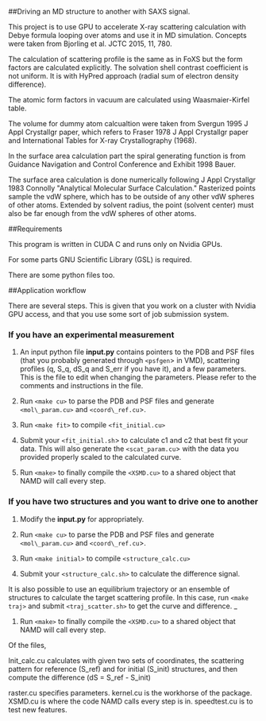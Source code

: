 
##Driving an MD structure to another with SAXS signal.

This project is to use GPU to accelerate X-ray scattering calculation with
Debye formula looping over atoms and use it in MD simulation. Concepts were 
taken from Bjorling et al. JCTC 2015, 11, 780. 

The calculation of scattering profile is the same as in FoXS but the form 
factors are calculated explicitly. The solvation shell contrast coefficient is
not uniform. It is with HyPred approach (radial sum of electron density
difference). 

The atomic form factors in vacuum are calculated using Waasmaier-Kirfel table.

The volume for dummy atom calcualtion were taken from Svergun 1995 J Appl 
Crystallgr paper, which refers to Fraser 1978 J Appl Crystallgr paper and 
International Tables for X-ray Crystallography (1968). 

In the surface area calculation part the spiral generating function is from 
Guidance Navigation and Control Conference and Exhibit 1998 Bauer. 

The surface area calculation is done numerically following J Appl Crystallgr 
1983 Connolly "Analytical Molecular Surface Calculation." Rasterized points 
sample the vdW sphere, which has to be outside of any other vdW spheres of 
other atoms. Extended by solvent radius, the point (solvent center) must also 
be far enough from the vdW spheres of other atoms.

##Requirements

This program is written in CUDA C and runs only on Nvidia GPUs.

For some parts GNU Scientific Library (GSL) is required. 

There are some python files too. 


##Application workflow

There are several steps. This is given that you work on a cluster with Nvidia
GPU access, and that you use some sort of job submission system.

### If you have an experimental measurement

1. An input python file **input.py** contains pointers to the PDB and PSF 
   files (that you probably generated through `<psfgen`> in VMD), scattering
   profiles (q, S\_q, dS\_q and S\_err if you have it), and a few parameters. 
   This is the file to edit when changing the parameters. Please refer to the
   comments and instructions in the file.

1. Run `<make cu>` to parse the PDB and PSF files and generate
   `<mol\_param.cu>` and `<coord\_ref.cu`>. 

1. Run `<make fit>` to compile `<fit_initial.cu>` 

1. Submit your `<fit_initial.sh`> to calculate c1 and c2 that best fit your
   data. This will also generate the `<scat_param.cu`> with the data you
   provided properly scaled to the calculated curve. 

1. Run `<make>` to finally compile the `<XSMD.cu>` to a shared object that NAMD
   will call every step. 

### If you have two structures and you want to drive one to another

1. Modify the **input.py** for appropriately.

1. Run `<make cu>` to parse the PDB and PSF files and generate
   `<mol\_param.cu>` and `<coord\_ref.cu`>. 

1. Run `<make initial>` to compile `<structure_calc.cu>`

1. Submit your `<structure_calc.sh>` to calculate the difference signal.

It is also possible to use an equilibrium trajectory or an ensemble of
structures to calculate the target scattering profile. In this case, run
`<make traj>` and submit `<traj_scatter.sh>` to get the curve and difference. _

1. Run `<make>` to finally compile the `<XSMD.cu>` to a shared object that NAMD
   will call every step. 
 



Of the files, 

Init\_calc.cu       calculates with given two sets of coordinates, the scattering pattern for reference (S\_ref) and for initial (S\_init) structures, and then compute the difference (dS = S\_ref - S\_init)

raster.cu          specifies parameters. 
kernel.cu          is the workhorse of the package.
XSMD.cu            is where the code NAMD calls every step is in.
speedtest.cu       is to test new features. 


